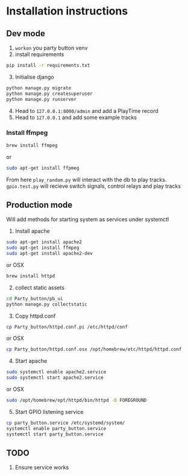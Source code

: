 # Installation instructions

## Dev mode
1. `workon` you party button venv
2. install requirements

``` bash
pip install -r requirements.txt
```

3. Initialise django
``` bash
python manage.py migrate
python manage.py createsuperuser
python manage.py runserver
```
4. Head to `127.0.0.1:8000/admin` and add a PlayTime record
5. Head to `127.0.0.1` and add some example tracks

### Install ffmpeg

``` bash
brew install ffmpeg
```
or

``` bash
sudo apt-get install ffpmeg
```

From here `play_random.py` will interact with the db to play tracks. `gpio.test.py` will recieve switch signals, control relays and play tracks


## Production mode

Will add methods for starting system as services under systemctl

1. Install apache
``` bash
sudo apt-get install apache2
sudo apt-get install ffmpeg
sudo apt-get install apache2-dev
```
or OSX
``` bash
brew install httpd
```

2. collect static assets

``` bash
cd Party_button/pb_ui
python manage.py collectstatic
```

3. Copy httpd.conf
``` bash
cp Party_button/httpd.conf.pi /etc/httpd/conf
```
or OSX
``` bash
cp Party_button/httpd.conf.osx /opt/homebrew/etc/httpd/httpd.conf
```

4. Start apache
``` bash
sudo systemctl enable apache2.service
sudo systemctl start apache2.service
```
or OSX
``` bash
sudo /opt/homebrew/opt/httpd/bin/httpd -D FOREGROUND
```

5. Start GPIO listening service

``` bash
cp party_button.service /etc/systemd/system/
systemctl enable party_button.service
systemctl start party_button.service
```

## TODO

1. Ensure service works